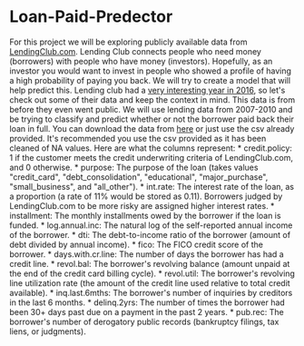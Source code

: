 # Loan-Paid-Predector
For this project we will be exploring publicly available data from [LendingClub.com](www.lendingclub.com). Lending Club connects people who need money (borrowers) with people who have money (investors). Hopefully, as an investor you would want to invest in people who showed a profile of having a high probability of paying you back. We will try to create a model that will help predict this.  Lending club had a [very interesting year in 2016](https://en.wikipedia.org/wiki/Lending_Club#2016), so let's check out some of their data and keep the context in mind. This data is from before they even went public.  We will use lending data from 2007-2010 and be trying to classify and predict whether or not the borrower paid back their loan in full. You can download the data from [here](https://www.lendingclub.com/info/download-data.action) or just use the csv already provided. It's recommended you use the csv provided as it has been cleaned of NA values.  Here are what the columns represent: * credit.policy: 1 if the customer meets the credit underwriting criteria of LendingClub.com, and 0 otherwise. * purpose: The purpose of the loan (takes values "credit_card", "debt_consolidation", "educational", "major_purchase", "small_business", and "all_other"). * int.rate: The interest rate of the loan, as a proportion (a rate of 11% would be stored as 0.11). Borrowers judged by LendingClub.com to be more risky are assigned higher interest rates. * installment: The monthly installments owed by the borrower if the loan is funded. * log.annual.inc: The natural log of the self-reported annual income of the borrower. * dti: The debt-to-income ratio of the borrower (amount of debt divided by annual income). * fico: The FICO credit score of the borrower. * days.with.cr.line: The number of days the borrower has had a credit line. * revol.bal: The borrower's revolving balance (amount unpaid at the end of the credit card billing cycle). * revol.util: The borrower's revolving line utilization rate (the amount of the credit line used relative to total credit available). * inq.last.6mths: The borrower's number of inquiries by creditors in the last 6 months. * delinq.2yrs: The number of times the borrower had been 30+ days past due on a payment in the past 2 years. * pub.rec: The borrower's number of derogatory public records (bankruptcy filings, tax liens, or judgments).
